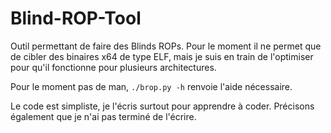 # Blind-ROP-Tool

Outil permettant de faire des Blinds ROPs. Pour le moment il ne permet que de cibler des binaires x64 de type ELF, mais je suis en train de l'optimiser pour qu'il fonctionne pour plusieurs architectures.

Pour le moment pas de man, ```./brop.py -h``` renvoie l'aide nécessaire.

Le code est simpliste, je l'écris surtout pour apprendre à coder. Précisons également que je n'ai pas terminé de l'écrire.
